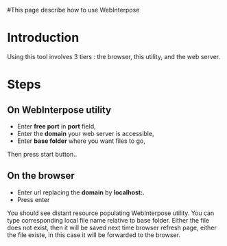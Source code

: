 #This page describe how to use WebInterpose

# Introduction #

Using this tool involves 3 tiers : the browser, this utility, and the web server.


# Steps #

## On WebInterpose utility ##
  * Enter **free port** in **port** field,
  * Enter the **domain** your web server is accessible,
  * Enter **base folder** where you want files to go,

Then press start button..

## On the browser ##
  * Enter url replacing the **domain** by **localhost:<port number>**.
  * Press enter

You should see distant resource populating WebInterpose utility. You can type corresponding local file name relative to base folder. Either the file does not exist, then it will be saved next time browser refresh page, either the file existe, in this case it will be forwarded to the browser.